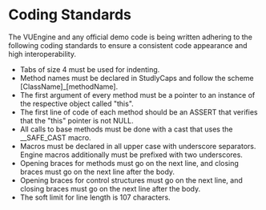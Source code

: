 Coding Standards
================

The VUEngine and any official demo code is being written adhering to the following coding standards to ensure a 
consistent code appearance and high interoperability. 

- Tabs of size 4 must be used for indenting.
- Method names must be declared in StudlyCaps and follow the scheme [ClassName]_[methodName].
- The first argument of every method must be a pointer to an instance of the respective object called "this".
- The first line of code of each method should be an ASSERT that verifies that the "this" pointer is not NULL.
- All calls to base methods must be done with a cast that uses the __SAFE_CAST macro.
- Macros must be declared in all upper case with underscore separators. Engine macros additionally must be prefixed with two underscores.
- Opening braces for methods must go on the next line, and closing braces must go on the next line after the body.
- Opening braces for control structures must go on the next line, and closing braces must go on the next line after the body.
- The soft limit for line length is 107 characters.
